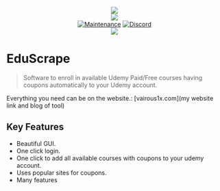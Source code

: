 <p align="center">
  <img src="logo tool link">
    <br/>
    <img src="https://forthebadge.com/images/badges/made-with-python.svg">
    <br/>
    <a href="https://github.com/vairous-1x/EduScrape/graphs/commit-activity"><img alt="Maintenance" src="https://img.shields.io/badge/Maintained%3F-yes-green.svg?style=for-the-badge"></a>
    <a target="_blank" href="https://discord.com/channels/1051140862333177966/1051140862895206412"><img alt="Discord" src="https://img.shields.io/discord/703266580846346361.svg?label=Discord&logo=Discord&colorB=7289da&style=for-the-badge"></a>
    <br/>
    <a href="https://github.com/vairous-1x/EduScrape"><img src="https://blogger.googleusercontent.com/img/b/R29vZ2xl/AVvXsEiiIZk63yE_sliqlGH_orbLwpOfN_QNX0v7hEhuG5sQ52Fptfz7F06s5Xb9_7xoBsfCf-UdmivvHGrL8Ye40Mv5F85sz7-FKCaUWTnv5Dv23m-1Xfh2LUPQQxx4CEMYdroRFwRIHIbvvedYPQsZxqbH4Pyp36QadfkupxRJAY-PpHmiidLs-YRZDSFisYQ/s1563/EduScrape.png"></a>
</p>

# EduScrape

> Software to enroll in available Udemy Paid/Free courses having coupons automatically to your Udemy account.

Everything you need can be on the website.: [vairous1x.com](my website link and blog of tool)


## Key Features

- Beautiful GUI.
- One click login.
- One click to add all available courses with coupons to your udemy account.
- Uses popular sites for coupons.
- Many features

